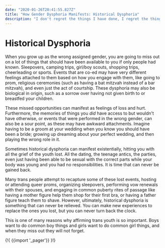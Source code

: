 ```yaml
---
date: "2020-01-26T20:41:55.827Z"
title: "How Gender Dysphoria Manifests: Historical Dysphoria"
description: "I don't regret the things I have done, I regret the things I didn't do when I had the chance."
---
```


# Historical Dysphoria

When you grow up as the wrong assigned gender, you are going to miss out on a lot of things that should have been available to you if only people had known. Sleepovers, camping trips, girl/boy scouts, shopping trips, cheerleading or sports. Events that are co-ed may have very different feelings attached to them based on how you engage with them, like going to prom, religious ceremonies (such as having a bat mitzvah instead of a bar mitzvah), and even just the act of courtship. These dysphoria may also be biological in origin, such as a sorrow over having not given birth to or breastfed your children.

These missed opportunities can manifest as feelings of loss and hurt. Furthermore, the memories of things you *did* have access to but wouldn't have otherwise, or events that were performed in the wrong gender, can also be a sour point, as these may have awkward attachments. Imagine having to be a groom at your wedding when you know you should have been a bride; growing up dreaming about your perfect wedding, and then playing the wrong role in it.

Sometimes historical dysphoria can manifest existentially, hitting you with all the grief of the youth lost. All the dating, the teenage antics, the parties, even just having been able to be sexual with the correct parts while your body was young and you had no responsibilities. It is time that can never be gained back.

Many trans people attempt to recapture some of these lost events, hosting or attending queer proms, organizing sleepovers, performing vow renewals with their spouses, and engaging in common puberty rites of passage like having a mother figure help them shop for their first bra, or having a father figure teach them to shave. However, ultimately, historical dysphoria is something that can never be relieved. You can make new experiences to replace the ones you lost, but you can never turn back the clock.

This is one of many reasons why affirming trans youth is so important. Boys want to do common boy things and girls want to do common girl things, and when they miss out they will not forget.

{!{ {{import '_pager'}} }!}
